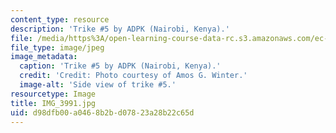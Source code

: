 ```yaml
---
content_type: resource
description: 'Trike #5 by ADPK (Nairobi, Kenya).'
file: /media/https%3A/open-learning-course-data-rc.s3.amazonaws.com/ec-721-wheelchair-design-in-developing-countries-spring-2009/d98dfb00a0468b2bd07823a28b22c65d_IMG_3991.jpg
file_type: image/jpeg
image_metadata:
  caption: 'Trike #5 by ADPK (Nairobi, Kenya).'
  credit: 'Credit: Photo courtesy of Amos G. Winter.'
  image-alt: 'Side view of trike #5.'
resourcetype: Image
title: IMG_3991.jpg
uid: d98dfb00-a046-8b2b-d078-23a28b22c65d
---
```

